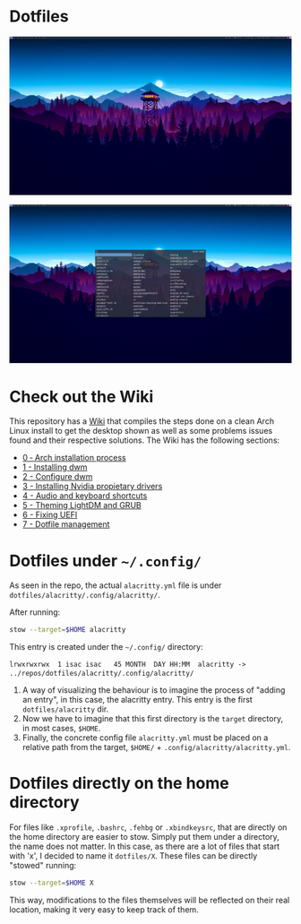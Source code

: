 # Dotfiles
![Desktop](./extra/images/Screenshots/desktop.png)

![dmenu](./extra/images/Screenshots/dmenu.png)

# Check out the Wiki
This repository has a [Wiki](https://github.com/Isac-AS/dotfiles/wiki) that compiles the steps done on a clean Arch Linux install to get the desktop shown as well as some problems issues found and their respective solutions.
The Wiki has the following sections:
- [0 ‐ Arch installation process](https://github.com/Isac-AS/dotfiles/wiki/0-%E2%80%90-Arch-installation-process)
- [1 - Installing dwm](https://github.com/Isac-AS/dotfiles/wiki/1-%E2%80%90-Installing-dwm)
- [2 - Configure dwm](https://github.com/Isac-AS/dotfiles/wiki/2-%E2%80%90-Configure-dwm)
- [3 - Installing Nvidia propietary drivers](https://github.com/Isac-AS/dotfiles/wiki/3-%E2%80%90-Installing-Nvidia-propietary-drivers)
- [4 - Audio and keyboard shortcuts](https://github.com/Isac-AS/dotfiles/wiki/4-%E2%80%90-Audio-and-keyboard-shortcuts)
- [5 - Theming LightDM and GRUB](https://github.com/Isac-AS/dotfiles/wiki/5-%E2%80%90-Theming-LightDM-and-GRUB)
- [6 - Fixing UEFI](https://github.com/Isac-AS/dotfiles/wiki/6-%E2%80%90-Fixing-UEFI)
- [7 - Dotfile management](https://github.com/Isac-AS/dotfiles/wiki/7-%E2%80%90-Dotfile-management)

# Dotfiles under `~/.config/`
As seen in the repo, the actual `alacritty.yml` file is under `dotfiles/alacritty/.config/alacritty/`.

After running:
```bash
stow --target=$HOME alacritty
```
This entry is created under the `~/.config/` directory:
```
lrwxrwxrwx  1 isac isac   45 MONTH  DAY HH:MM  alacritty -> ../repos/dotfiles/alacritty/.config/alacritty/
```

1. A way of visualizing the behaviour is to imagine the process of "adding an entry", in this case, the alacritty entry. This entry is the first `dotfiles/alacritty` dir.
2. Now we have to imagine that this first directory is the `target` directory, in most cases, `$HOME`.
3. Finally, the concrete config file `alacritty.yml` must be placed on a relative path from the target, `$HOME/` + `.config/alacritty/alacritty.yml`.

# Dotfiles directly on the home directory
For files like `.xprofile`, `.bashrc`, `.fehbg` or `.xbindkeysrc`, that are directly on the home directory are easier to stow. Simply put them under a directory, the name does not matter. 
In this case, as there are a lot of files that start with 'x', I decided to name it `dotfiles/X`.
These files can be directly "stowed" running:
```bash
stow --target=$HOME X
```

This way, modifications to the files themselves will be reflected on their real location, making it very easy to keep track of them.
